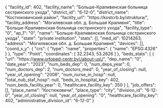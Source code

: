 {
    "facility_id": 402,
    "facility_name": "Больше-Крапивенская больница сестринского ухода",
    "district_id": "6-12-0",
    "district_name": "Костюковичский район",
    "facility_url": "https:\/\/kostcrb.by\/struktura\/",
    "facility_address": "Могилевская обл. д. Большая Крапивня",
    "title": "Больше-Крапивенская больница сестринского ухода",
    "facility_type": "0",
    "ap_1": "0",
    "name": "Больше-Крапивенская больница сестринского ухода",
    "state": "private institution",
    "stats": [],
    "med_id": 10214263,
    "address": "Могилевская обл. д. Большая Крапивня",
    "devices": [],
    "coord_x_y": {
        "crs": {
            "type": "name",
            "properties": {
                "name": "EPSG:4326"
            }
        },
        "type": "Point",
        "coordinates": [
            32.2343,
            53.2626
        ]
    },
    "beds_stats": [
        {
            "url": "https:\/\/www.ortoped-centr.by\/about-us\/",
            "dep_name": "0",
            "date_year": "2023",
            "num_beds_dep": 0,
            "num_deps_year": 0,
            "num_doctors_dep": 2,
            "num_doctors_med": 0,
            "year_of_closing": null,
            "year_of_opening": "2008",
            "num_nurse_in_hosp": null,
            "total_nub_staf_hosp": null,
            "beds_in_hospital_key": 402,
            "num_beds_facility_year": 0,
            "healthcare_facility_key": 350
        }
    ],
    "job_offers": [],
    "place_name": "Костюковичи",
    "place_type": "city",
    "division_id": "6-12-0",
    "year_of_closing": null,
    "year_of_opening": "0",
    "healthcare_facility_key": 402,
    "administrative_division_id": "6-12-0"
}